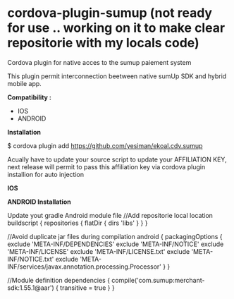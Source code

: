 # cordova-plugin-sumup (not ready for use .. working on it to make clear repositorie with my locals code)
Cordova plugin for native acces to the sumup paiement system

This plugin permit interconnection beetween native sumUp SDK and hybrid mobile app.

<b>Compatibility :</b>
- IOS
- ANDROID

<b>Installation</b>

$ cordova plugin add https://github.com/yesiman/ekoal.cdv.sumup

Acually have to update your source script to update your AFFILIATION KEY, next release will permit to pass this affiliation key via cordova plugin installion for auto injection

<b>IOS</b>

<b>ANDROID Installation</b>

Update yout gradle Android module file 
//Add repositorie local location
buildscript {
    repositories {
        flatDir {
            dirs 'libs'
        }
    }
}

//Avoid duplicate jar files during compilation
android
{
  packagingOptions {
        exclude 'META-INF/DEPENDENCIES'
        exclude 'META-INF/NOTICE'
        exclude 'META-INF/LICENSE'
        exclude 'META-INF/LICENSE.txt'
        exclude 'META-INF/NOTICE.txt'
        exclude 'META-INF/services/javax.annotation.processing.Processor'
    }
}

//Module definition
dependencies {
    compile('com.sumup:merchant-sdk:1.55.1@aar') {
        transitive = true
    }
}
